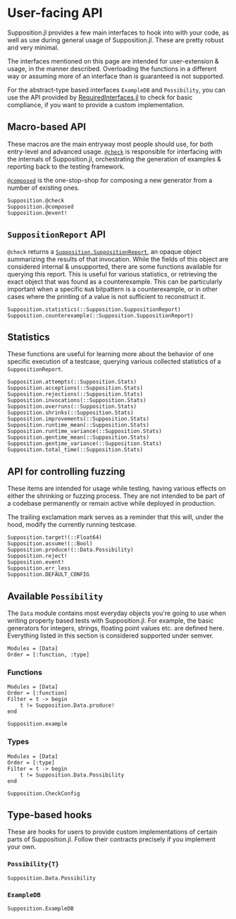 # User-facing API

Supposition.jl provides a few main interfaces to hook into with your code,
as well as use during general usage of Supposition.jl. These
are pretty robust and very minimal.

The interfaces mentioned on this page are intended for user-extension & usage, in the manner described.
Overloading the functions in a different way or assuming more of an interface than is guaranteed
is not supported.

For the abstract-type based interfaces `ExampleDB` and `Possibility`, you can use
the API provided by [RequiredInterfaces.jl](https://github.com/Seelengrab/RequiredInterfaces.jl)
to check for basic compliance, if you want to provide a custom implementation.

## Macro-based API

These macros are the main entryway most people should use, for both entry-level and advanced
usage. [`@check`](@ref) is responsible for interfacing with the internals of Supposition.jl,
orchestrating the generation of examples & reporting back to the testing framework.

[`@composed`](@ref) is the one-stop-shop for composing a new generator from a number of existing ones.

```@docs
Supposition.@check
Supposition.@composed
Supposition.@event!
```

## `SuppositionReport` API

`@check` returns a [`Supposition.SuppositionReport`](@ref), an opaque object
summarizing the results of that invocation. While the fields of this object
are considered internal & unsupported, there are some functions available for
querying this report. This is useful for various statistics, or retrieving
the exact object that was found as a counterexample. This can be particularly
important when a specific `NaN` bitpattern is a counterexample, or in other
cases where the printing of a value is not sufficient to reconstruct it.

```@docs
Supposition.statistics(::Supposition.SuppositionReport)
Supposition.counterexample(::Supposition.SuppositionReport)
```

## Statistics

These functions are useful for learning more about the behavior of one specific
execution of a testcase, querying various collected statistics of a `SuppositionReport`.

```@docs
Supposition.attempts(::Supposition.Stats)
Supposition.acceptions(::Supposition.Stats)
Supposition.rejections(::Supposition.Stats)
Supposition.invocations(::Supposition.Stats)
Supposition.overruns(::Supposition.Stats)
Supposition.shrinks(::Supposition.Stats)
Supposition.improvements(::Supposition.Stats)
Supposition.runtime_mean(::Supposition.Stats)
Supposition.runtime_variance(::Supposition.Stats)
Supposition.gentime_mean(::Supposition.Stats)
Supposition.gentime_variance(::Supposition.Stats)
Supposition.total_time(::Supposition.Stats)
```

## API for controlling fuzzing

These items are intended for usage while testing, having various effects
on either the shrinking or fuzzing process. They are not intended to be part
of a codebase permanently or remain active while deployed in production.

The trailing exclamation mark serves as a reminder that this will, under
the hood, modify the currently running testcase.

```@docs
Supposition.target!(::Float64)
Supposition.assume!(::Bool)
Supposition.produce!(::Data.Possibility)
Supposition.reject!
Supposition.event!
Supposition.err_less
Supposition.DEFAULT_CONFIG
```

## Available `Possibility`

The `Data` module contains most everyday objects you're going to use when writing property
based tests with Supposition.jl. For example, the basic generators for integers, strings,
floating point values etc. are defined here. Everything listed in this section is considered
supported under semver.

```@index
Modules = [Data]
Order = [:function, :type]
```

### Functions

```@autodocs
Modules = [Data]
Order = [:function]
Filter = t -> begin
    t != Supposition.Data.produce!
end
```

```@docs
Supposition.example
```

### Types

```@autodocs
Modules = [Data]
Order = [:type]
Filter = t -> begin
    t != Supposition.Data.Possibility
end
```

```@docs
Supposition.CheckConfig
```

## Type-based hooks

These are hooks for users to provide custom implementations of certain parts
of Supposition.jl. Follow their contracts precisely if you implement your
own.

### `Possibility{T}`

```@docs
Supposition.Data.Possibility
```

### `ExampleDB`

```@docs
Supposition.ExampleDB
```
